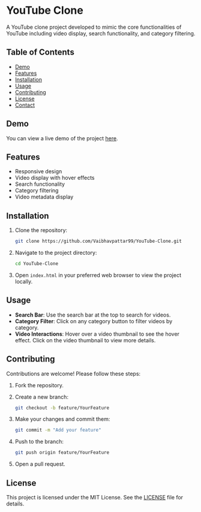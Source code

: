 # YouTube Clone

A YouTube clone project developed to mimic the core functionalities of YouTube including video display, search functionality, and category filtering.

## Table of Contents

- [Demo](#demo)
- [Features](#features)
- [Installation](#installation)
- [Usage](#usage)
- [Contributing](#contributing)
- [License](#license)
- [Contact](#contact)

## Demo

You can view a live demo of the project [here](https://youtube-clone-by-vp.netlify.app/).

## Features

- Responsive design
- Video display with hover effects
- Search functionality
- Category filtering
- Video metadata display

## Installation

1. Clone the repository:

    ```sh
    git clone https://github.com/Vaibhavpattar99/YouTube-Clone.git
    ```

2. Navigate to the project directory:

    ```sh
    cd YouTube-Clone
    ```

3. Open `index.html` in your preferred web browser to view the project locally.

## Usage

- **Search Bar**: Use the search bar at the top to search for videos.
- **Category Filter**: Click on any category button to filter videos by category.
- **Video Interactions**: Hover over a video thumbnail to see the hover effect. Click on the video thumbnail to view more details.

## Contributing

Contributions are welcome! Please follow these steps:

1. Fork the repository.
2. Create a new branch:

    ```sh
    git checkout -b feature/YourFeature
    ```

3. Make your changes and commit them:

    ```sh
    git commit -m "Add your feature"
    ```

4. Push to the branch:

    ```sh
    git push origin feature/YourFeature
    ```

5. Open a pull request.

## License

This project is licensed under the MIT License. See the [LICENSE](LICENSE) file for details.
